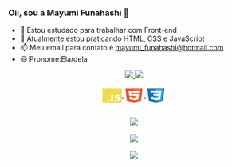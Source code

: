 ### Oii, sou a Mayumi Funahashi 👋


- 🔭 Estou estudado para trabalhar com Front-end 
- 🌱 Atualmente estou praticando HTML, CSS e JavaScript
- 📫 Meu email para contato é mayumi_funahashi@hotmail.com
- 😄 Pronome:Ela/dela

<div align="center">
  <a href="https://github.com/mayumifunahashi">
  <img height="160em" src="https://github-readme-stats.vercel.app/api?username=mayumifunahashi&show_icons=true&theme=swift&include_all_commits=true&count_private=true"/>
  <img height="160em" src="https://github-readme-stats.vercel.app/api/top-langs/?username=mayumifunahashi&layout=compact&langs_count=7&theme=swift"/>
</div>
  
  <div align=center style="display: inline_block"><br>
  <img align="center" alt="Mayumi-Js" height="30" width="40" src="https://raw.githubusercontent.com/devicons/devicon/master/icons/javascript/javascript-plain.svg">
  <img align="center" alt="Mayumi-HTML" height="30" width="40" src="https://raw.githubusercontent.com/devicons/devicon/master/icons/html5/html5-original.svg">
  <img align="center" alt="Mayumi-CSS" height="30" width="40" src="https://raw.githubusercontent.com/devicons/devicon/master/icons/css3/css3-original.svg">
</div>

  ##
  
  <div align=center> 

  <a href="https://instagram.com/mayumifunahashi" target="_blank"><img src="https://img.shields.io/badge/-Instagram-%23E4405F?style=for-the-badge&logo=instagram&logoColor=white" target="_blank"></a>

  <a href = "mailto:mayumi_funahashi@hotmail.com"><img src="https://img.shields.io/badge/-Gmail-%23333?style=for-the-badge&logo=gmail&logoColor=white" target="_blank"></a>
    
  <a href="https://www.linkedin.com/in/j%C3%A9ssica-mayumi-funahashi-545079224/" target="_blank"><img src="https://img.shields.io/badge/-LinkedIn-%230077B5?style=for-the-badge&logo=linkedin&logoColor=white" target="_blank"></a> 
